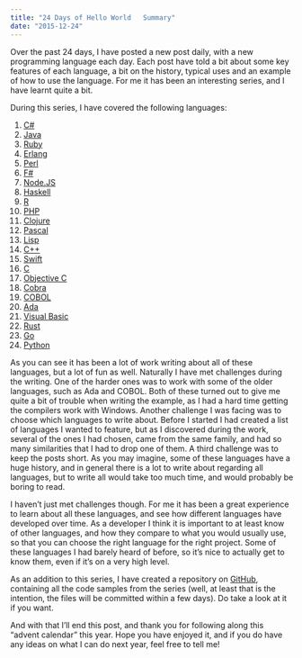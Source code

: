 ```yaml
---
title: "24 Days of Hello World   Summary"
date: "2015-12-24"
---
```


Over the past 24 days, I have posted a new post daily, with a new programming language each day. Each post have told a bit about some key features of each language, a bit on the history, typical uses and an example of how to use the language. For me it has been an interesting series, and I have learnt quite a bit.

During this series, I have covered the following languages:

1. [C#](http://blog.leiflarsen.org/24-days-of-hello-world-c)
2. [Java](http://blog.leiflarsen.org/24-days-hello-world-java)
3. [Ruby](http://blogleiflarsen.org/24-days-hello-world-ruby)
4. [Erlang](http://blog.leiflarsen.org/24-days-of-hello-world-erlang)
5. [Perl](http://blog.leiflarsen.org/24-days-of-hello-world-perl)
6. [F#](http://blog.leiflarsen.org/24-days-of-hello-world-f)
7. [Node.JS](http://blog.leiflarsen.org/24-days-of-hello-world-node-js)
8. [Haskell](http://blog.leiflarsen.org/24-days-hello-world-haskell)
9. [R](http://blog.leiflarsen.org/24-days-of-hello-world-r)
10. [PHP](http://blog.leiflarsen.org/24-days-of-hello-world-php)
11. [Clojure](http://blog.leiflarsen.org/24-days-hello-world-clojure)
12. [Pascal](http://blog.leiflarsen.org/24-days-of-hello-world-pascal)
13. [Lisp](http://blog.leiflarsen.org/24-days-of-hello-world-lisp)
14. [C++](http://blog.leiflarsen.org/24-days-of-hello-world-c-2)
15. [Swift](http://blog.leiflarsen.org/24-days-of-hello-world-swift)
16. [C](http://blog.leiflarsen.org/24-days-of-hello-world-c-3)
17. [Objective C](http://blog.leiflarsen.org/24-days-of-hello-world-objective-c)
18. [Cobra](http://blog.leiflarsen.org/24-days-of-hello-world-cobra)
19. [COBOL](http://blog.leiflarsen.org/24-days-of-hello-world-cobol)
20. [Ada](http://blog.leiflarsen.org/24-days-of-hello-world-ada)
21. [Visual Basic](http://blog.leiflarsen.org/24-days-of-hello-world-visual-basic)
22. [Rust](http://blog.leiflarsen.org/24-days-of-hello-world-rust)
23. [Go](http://blog.leiflarsen.org/24-days-of-hello-world-go)
24. [Python](http://blog.leiflarsen.org/24-days-hello-world-python)

As you can see it has been a lot of work writing about all of these languages, but a lot of fun as well. Naturally I have met challenges during the writing. One of the harder ones was to work with some of the older languages, such as Ada and COBOL. Both of these turned out to give me quite a bit of trouble when writing the example, as I had a hard time getting the compilers work with Windows. Another challenge I was facing was to choose which languages to write about. Before I started I had created a list of languages I wanted to feature, but as I discovered during the work, several of the ones I had chosen, came from the same family, and had so many similarities that I had to drop one of them. A third challenge was to keep the posts short. As you may imagine, some of these languages have a huge history, and in general there is a lot to write about regarding all languages, but to write all would take too much time, and would probably be boring to read.

I haven’t just met challenges though. For me it has been a great experience to learn about all these languages, and see how different languages have developed over time. As a developer I think it is important to at least know of other languages, and how they compare to what you would usually use, so that you can choose the right language for the right project. Some of these languages I had barely heard of before, so it’s nice to actually get to know them, even if it’s on a very high level.

As an addition to this series, I have created a repository on [GitHub](https://github.com/leif-larsen/24-Days-of-Hello-World), containing all the code samples from the series (well, at least that is the intention, the files will be committed within a few days). Do take a look at it if you want.

And with that I’ll end this post, and thank you for following along this “advent calendar” this year. Hope you have enjoyed it, and if you do have any ideas on what I can do next year, feel free to tell me!
